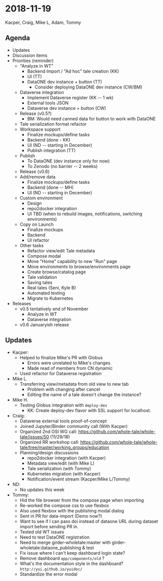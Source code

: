 2018-11-19
==========
Kacper, Craig, Mike L, Adam, Tommy

Agenda
------
* Updates
* Discussion items
* Priorities (reminder)
    * "Analyze in WT"
        * Backend Import / "Ad hoc" tale creation (KK)
        * UI (TT)
        * DataONE dev instance + button (TT)
            * Consider deploying DataONE dev instance (CW/BM)
    * Dataverse integration
        * Implement Dataverse register (KK -- 1 wk)
        * External tools JSON
        * Dataverse dev instance + button (CW)
    * Release (v0.5?)
        * BM: Would need canned data for button to work with DataONE
    * Tale serialization format refactor
    * Workspace support
        * Finalize mockups/define tasks
        * Backend (done - KK)
        * UI (ND -- starting in December)
        * Publish integration (TT)
    * Publish
        * To DataONE (dev instance only for now)
        * To Zenodo (no barrier -- 2 weeks)
    * Release (v0.6)
    * Add/remove data
        * Finalize mockups/define tasks
        * Backend (done -- MH)
        * UI (ND -- starting in December)
    * Custom environment
        * Design 
        * repo2docker integration
        * UI TBD (when to rebuild images, notifications, switching environments)
    * Copy on Launch
        * Finalize mockups
        * Backend 
        * UI refactor
    * Other tasks 
        * Refactor view/edit Tale metadata
        * Compose modal
        * Move "Home" capability to new "Run" page
        * Move environments to browse/environments page
        * Create browse/catalog page
        * Tale validation
        * Saving tales
        * Real tales (Seni, Kyle B)
        * Automated testing
        * Migrate to Kubernetes
* Releases
    * v0.5 tentatively end of November
        * Analyze in WT
        * Dataverse integration
    * v0.6 Januaryish release


Updates
-------
* Kacper:
    * Helped to finalize Mike's PR with Globus
        * Errors were unrelated to Mike's changes
        * Made read of members from CN dynamic
    * Used refactor for Dataverse registration
* Mike L.
    * Transferring view/metadata from old view to new tab
        * Problem with changing after cancel
        * Editing the name of a tale doesn't change the instance? 
* Mike H.
    * Testing Globus integration with `deploy-dev`
        * KK: Create deploy-dev flavor with SSL support for localhost. 
* Craig:
    * Dataverse external tools proof-of-concept
    * Joined Jupyter/Binder community call (With Kacper)
    * Organized 2nd OSI WG call: https://github.com/whole-tale/whole-tale/issues/50 (11/29/18)
    * Organized RR workshop call: https://github.com/whole-tale/whole-tale/tree/master/working_groups/education
    * Planning/design discussions
        * repo2docker integration (with Kacper)
        * Metadata view/edit (with Mike L)
        * Tale serialization (with Tommy)
        * Kubernetes migration (with Kacper)
        * Notification/event stream (Kacper/Mike L/Tommy)
* ND:
    * No updates this week
* Tommy:
    * Hid the file browser from the compose page when importing
    * Re-worked the compose css to use flexbox
    * Also used flexbox with the publishing modal dialog
    * Sent in PR for data-import (Demo now?)
    * Want to see if I can pass doi instead of dataone URL during dataset import before sending PR in.
    * Tested old WT issues
    * Need to test DataONE registration
    * Need to merge girder-wholetale:master with girder-wholetale:dataone_publishing & test
    * Fix issue where I can't keep dashboard login state?
    * Remove dashboard `app/components/old` ?
    * What's the documentation style in the dashboard? `http://yui.github.io/yuidoc/`
    * Standardize the error modal